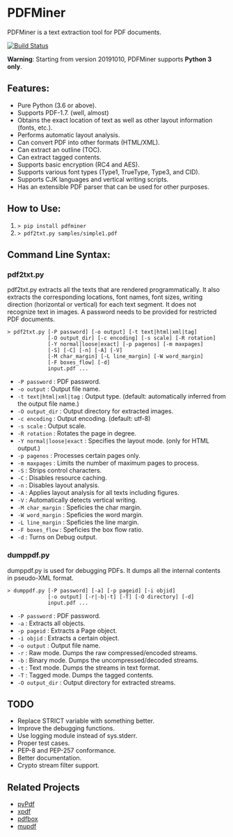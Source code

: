 # PDFMiner

PDFMiner is a text extraction tool for PDF documents.

[![Build Status](https://travis-ci.org/euske/pdfminer.svg?branch=master)](https://travis-ci.org/euske/pdfminer)

**Warning**: Starting from version 20191010, PDFMiner supports **Python 3 only**.

## Features:

  * Pure Python (3.6 or above).
  * Supports PDF-1.7. (well, almost)
  * Obtains the exact location of text as well as other layout information (fonts, etc.).
  * Performs automatic layout analysis.
  * Can convert PDF into other formats (HTML/XML).
  * Can extract an outline (TOC).
  * Can extract tagged contents.
  * Supports basic encryption (RC4 and AES).
  * Supports various font types (Type1, TrueType, Type3, and CID).
  * Supports CJK languages and vertical writing scripts.
  * Has an extensible PDF parser that can be used for other purposes.


## How to Use:

  1. `> pip install pdfminer`
  1. `> pdf2txt.py samples/simple1.pdf`


## Command Line Syntax:

### pdf2txt.py

pdf2txt.py extracts all the texts that are rendered programmatically.
It also extracts the corresponding locations, font names, font sizes,
writing direction (horizontal or vertical) for each text segment.  It
does not recognize text in images. A password needs to be provided for
restricted PDF documents.

    > pdf2txt.py [-P password] [-o output] [-t text|html|xml|tag]
                 [-O output_dir] [-c encoding] [-s scale] [-R rotation]
                 [-Y normal|loose|exact] [-p pagenos] [-m maxpages]
                 [-S] [-C] [-n] [-A] [-V]
                 [-M char_margin] [-L line_margin] [-W word_margin]
                 [-F boxes_flow] [-d]
                 input.pdf ...

  * `-P password` : PDF password.
  * `-o output` : Output file name.
  * `-t text|html|xml|tag` : Output type. (default: automatically inferred from the output file name.)
  * `-O output_dir` : Output directory for extracted images.
  * `-c encoding` : Output encoding. (default: utf-8)
  * `-s scale` : Output scale.
  * `-R rotation` : Rotates the page in degree.
  * `-Y normal|loose|exact` : Specifies the layout mode. (only for HTML output.)
  * `-p pagenos` : Processes certain pages only.
  * `-m maxpages` : Limits the number of maximum pages to process.
  * `-S` : Strips control characters.
  * `-C` : Disables resource caching.
  * `-n` : Disables layout analysis.
  * `-A` : Applies layout analysis for all texts including figures.
  * `-V` : Automatically detects vertical writing.
  * `-M char_margin` : Speficies the char margin.
  * `-W word_margin` : Speficies the word margin.
  * `-L line_margin` : Speficies the line margin.
  * `-F boxes_flow` : Speficies the box flow ratio.
  * `-d` : Turns on Debug output.

### dumppdf.py

dumppdf.py is used for debugging PDFs.
It dumps all the internal contents in pseudo-XML format.

    > dumppdf.py [-P password] [-a] [-p pageid] [-i objid]
                 [-o output] [-r|-b|-t] [-T] [-O directory] [-d]
                 input.pdf ...

  * `-P password` : PDF password.
  * `-a` : Extracts all objects.
  * `-p pageid` : Extracts a Page object.
  * `-i objid` : Extracts a certain object.
  * `-o output` : Output file name.
  * `-r` : Raw mode. Dumps the raw compressed/encoded streams.
  * `-b` : Binary mode. Dumps the uncompressed/decoded streams.
  * `-t` : Text mode. Dumps the streams in text format.
  * `-T` : Tagged mode. Dumps the tagged contents.
  * `-O output_dir` : Output directory for extracted streams.

## TODO

  * Replace STRICT variable with something better.
  * Improve the debugging functions.
  * Use logging module instead of sys.stderr.
  * Proper test cases.
  * PEP-8 and PEP-257 conformance.
  * Better documentation.
  * Crypto stream filter support.


## Related Projects

  * <a href="http://pybrary.net/pyPdf/">pyPdf</a>
  * <a href="http://www.foolabs.com/xpdf/">xpdf</a>
  * <a href="http://pdfbox.apache.org/">pdfbox</a>
  * <a href="http://mupdf.com/">mupdf</a>
